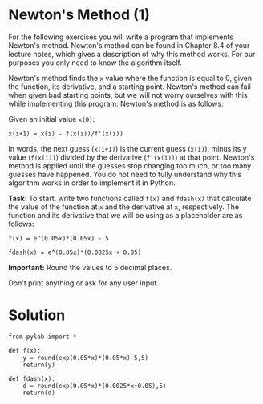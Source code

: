 # Newton's Method (1)

For the following exercises you will write a program that implements Newton's method. Newton's method can be found in Chapter 8.4 of your lecture notes, which gives a description of why this method works. For our purposes you only need to know the algorithm itself.

Newton's method finds the `x` value where the function is equal to 0, given the function, its derivative, and a starting point. Newton's method can fail when given bad starting points, but we will not worry ourselves with this while implementing this program. Newton's method is as follows:

Given an initial value `x(0)`:

`x(i+1) = x(i) - f(x(i))/f'(x(i))`

In words, the next guess (`x(i+1)`) is the current guess (`x(i)`), minus its y value (`f(x(i))`) divided by the derivative (`f'(x(i))`) at that point. Newton's method is applied until the guesses stop changing too much, or too many guesses have happened. You do not need to fully understand why this algorithm works in order to implement it in Python.

**Task:** To start, write two functions called `f(x)` and `fdash(x)` that calculate the value of the function at `x` and the derivative at `x`, respectively. The function and its derivative that we will be using as a placeholder are as follows:

`f(x) = e^(0.05x)*(0.05x) - 5`

`fdash(x) = e^(0.05x)*(0.0025x + 0.05)`

**Important:** Round the values to 5 decimal places. 

Don't print anything or ask for any user input. 

# Solution

```
from pylab import *

def f(x):
    y = round(exp(0.05*x)*(0.05*x)-5,5)
    return(y)
    
def fdash(x):
    d = round(exp(0.05*x)*(0.0025*x+0.05),5)
    return(d)


```

